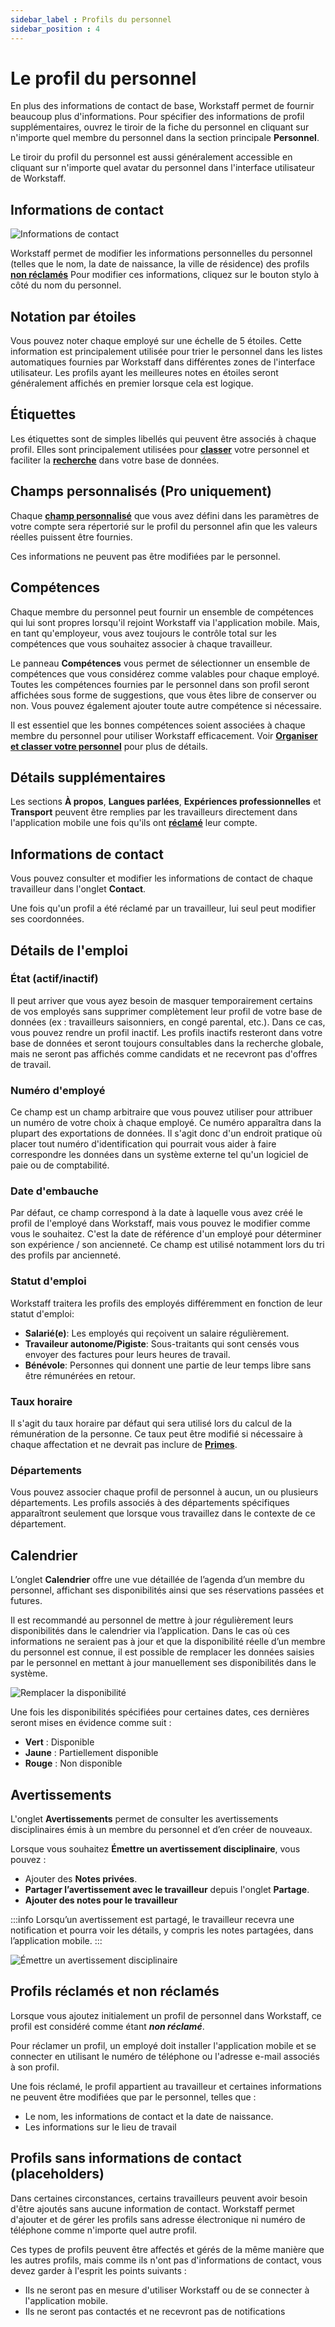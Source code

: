 ```yaml
---
sidebar_label : Profils du personnel
sidebar_position : 4
---
```


# Le profil du personnel

En plus des informations de contact de base, Workstaff permet de fournir beaucoup plus d'informations. Pour spécifier des informations de profil supplémentaires, ouvrez le tiroir de la fiche du personnel en cliquant sur n'importe quel membre du personnel dans la section principale **Personnel**.

Le tiroir du profil du personnel est aussi généralement accessible en cliquant sur n'importe quel avatar du personnel dans l'interface utilisateur de Workstaff.

## Informations de contact

![Informations de contact](./Images/staff-profile.png)

Workstaff permet de modifier les informations personnelles du personnel (telles que le nom, la date de naissance, la ville de résidence) des profils [**non réclamés**](#profils-réclamés-et-non-réclamés) Pour modifier ces informations, cliquez sur le bouton stylo à côté du nom du personnel.

## Notation par étoiles

Vous pouvez noter chaque employé sur une échelle de 5 étoiles. Cette information est principalement utilisée pour trier le personnel dans les listes automatiques fournies par Workstaff dans différentes zones de l'interface utilisateur. Les profils ayant les meilleures notes en étoiles seront généralement affichés en premier lorsque cela est logique.

## Étiquettes

Les étiquettes sont de simples libellés qui peuvent être associés à chaque profil. Elles sont principalement utilisées pour [**classer**](./organizing.md) votre personnel et faciliter la [**recherche**](./search.md) dans votre base de données.

## Champs personnalisés (Pro uniquement)

Chaque [**champ personnalisé**](../customize/custom-fields.md) que vous avez défini dans les paramètres de votre compte sera répertorié sur le profil du personnel afin que les valeurs réelles puissent être fournies.

Ces informations ne peuvent pas être modifiées par le personnel.

## Compétences

Chaque membre du personnel peut fournir un ensemble de compétences qui lui sont propres lorsqu'il rejoint Workstaff via l'application mobile. Mais, en tant qu'employeur, vous avez toujours le contrôle total sur les compétences que vous souhaitez associer à chaque travailleur.

Le panneau **Compétences** vous permet de sélectionner un ensemble de compétences que vous considérez comme valables pour chaque employé. Toutes les compétences fournies par le personnel dans son profil seront affichées sous forme de suggestions, que vous êtes libre de conserver ou non. Vous pouvez également ajouter toute autre compétence si nécessaire.

Il est essentiel que les bonnes compétences soient associées à chaque membre du personnel pour utiliser Workstaff efficacement. Voir [**Organiser et classer votre personnel**](./organizing.md) pour plus de détails.

## Détails supplémentaires

Les sections **À propos**, **Langues parlées**, **Expériences professionnelles** et **Transport** peuvent être remplies par les travailleurs directement dans l'application mobile une fois qu'ils ont [**réclamé**](#profils-réclamés-et-non-réclamés) leur compte.

## Informations de contact

Vous pouvez consulter et modifier les informations de contact de chaque travailleur dans l'onglet **Contact**.

Une fois qu'un profil a été réclamé par un travailleur, lui seul peut modifier ses coordonnées.

## Détails de l'emploi

### État (actif/inactif)

Il peut arriver que vous ayez besoin de masquer temporairement certains de vos employés sans supprimer complètement leur profil de votre base de données (ex : travailleurs saisonniers, en congé parental, etc.).
Dans ce cas, vous pouvez rendre un profil inactif. Les profils inactifs resteront dans votre base de données et seront toujours consultables dans la recherche globale, mais ne seront pas affichés comme candidats et ne recevront pas d'offres de travail.

### Numéro d'employé

Ce champ est un champ arbitraire que vous pouvez utiliser pour attribuer un numéro de votre choix à chaque employé.
Ce numéro apparaîtra dans la plupart des exportations de données. Il s'agit donc d'un endroit pratique où placer tout numéro d'identification qui pourrait vous aider à faire correspondre les données dans un système externe tel qu'un logiciel de paie ou de comptabilité.

### Date d'embauche

Par défaut, ce champ correspond à la date à laquelle vous avez créé le profil de l'employé dans Workstaff, mais vous pouvez le modifier comme vous le souhaitez.
C'est la date de référence d'un employé pour déterminer son expérience / son ancienneté. Ce champ est utilisé notamment lors du tri des profils par ancienneté.

### Statut d'emploi

Workstaff traitera les profils des employés différemment en fonction de leur statut d'emploi:

- **Salarié(e)**: Les employés qui reçoivent un salaire régulièrement.
- **Travaileur autonome/Pigiste**: Sous-traitants qui sont censés vous envoyer des factures pour leurs heures de travail.
- **Bénévole**: Personnes qui donnent une partie de leur temps libre sans être rémunérées en retour.

### Taux horaire

Il s'agit du taux horaire par défaut qui sera utilisé lors du calcul de la rémunération de la personne. Ce taux
peut être modifié si nécessaire à chaque affectation et ne devrait pas inclure de [**Primes**](../customize/premiums.md).

### Départements

Vous pouvez associer chaque profil de personnel à aucun, un ou plusieurs départements. Les profils associés à des départements spécifiques apparaîtront seulement que lorsque vous travaillez dans le contexte de ce département.

## Calendrier

L’onglet **Calendrier** offre une vue détaillée de l’agenda d’un membre du personnel, affichant ses disponibilités ainsi que ses réservations passées et futures.

Il est recommandé au personnel de mettre à jour régulièrement leurs disponibilités dans le calendrier via l’application. Dans le cas où ces informations ne seraient pas à jour et que la disponibilité réelle d’un membre du personnel est connue, il est possible de remplacer les données saisies par le personnel en mettant à jour manuellement ses disponibilités dans le système.

![Remplacer la disponibilité](./Images/replace-availability.png)

Une fois les disponibilités spécifiées pour certaines dates, ces dernières seront mises en évidence comme suit :
- **Vert** : Disponible
- **Jaune** : Partiellement disponible
- **Rouge** : Non disponible

## Avertissements

L'onglet **Avertissements** permet de consulter les avertissements disciplinaires émis à un membre du personnel et d’en créer de nouveaux.

Lorsque vous souhaitez **Émettre un avertissement disciplinaire**, vous pouvez :
- Ajouter des **Notes privées**.
- **Partager l’avertissement avec le travailleur** depuis l'onglet **Partage**.
- **Ajouter des notes pour le travailleur**

:::info
Lorsqu’un avertissement est partagé, le travailleur recevra une notification et pourra voir les détails, y compris les notes partagées, dans l’application mobile.
:::

![Émettre un avertissement disciplinaire](./Images/disciplinary-warning.png)

## Profils réclamés et non réclamés

Lorsque vous ajoutez initialement un profil de personnel dans Workstaff, ce profil est considéré comme étant _**non réclamé**_.

Pour réclamer un profil, un employé doit installer l'application mobile et se connecter en utilisant le numéro de téléphone ou l'adresse e-mail associés à son profil.

Une fois réclamé, le profil appartient au travailleur et certaines informations ne peuvent être modifiées que par le personnel, telles que :

- Le nom, les informations de contact et la date de naissance.
- Les informations sur le lieu de travail

## Profils sans informations de contact (placeholders)

Dans certaines circonstances, certains travailleurs peuvent avoir besoin d'être ajoutés sans aucune information de contact. Workstaff permet d'ajouter et de gérer les profils sans adresse électronique ni numéro de téléphone comme n'importe quel autre profil.

Ces types de profils peuvent être affectés et gérés de la même manière que les autres profils, mais comme ils n'ont pas d'informations de contact, vous devez garder à l'esprit les points suivants :

- Ils ne seront pas en mesure d'utiliser Workstaff ou de se connecter à l'application mobile.
- Ils ne seront pas contactés et ne recevront pas de notifications
